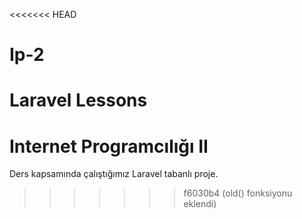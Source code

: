 <<<<<<< HEAD
# Ip-2
Laravel Lessons
=======
# Internet Programcılığı II

Ders kapsamında çalıştığımız Laravel tabanlı proje.
>>>>>>> f6030b4 (old() fonksiyonu eklendi)
